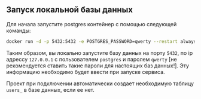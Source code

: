 ## Запуск локальной базы данных

Для начала запустите postgres контейнер с помощью следующей команды:
```bash
docker run -d -p 5432:5432 -e POSTGRES_PASSWORD=qwerty --restart always postgres
```
Таким образом, вы локально запустите базу данных на порту `5432`, по ip адресcу `127.0.0.1` с пользователем `postgres` и паролем `qwerty` [не рекомендуется ставить такие пароли для настоящих баз данных!]. Эту информацию необходимо будет ввести при запуске сервиса.

Проект при подключении автоматически создает необходимую таблицу `users_` в базе данных, если ее нет. 
